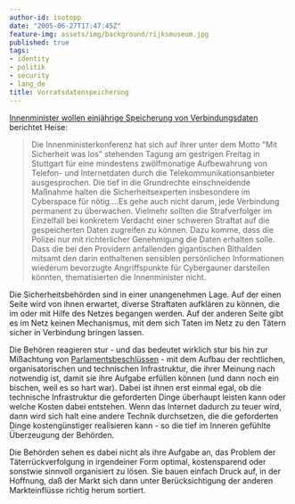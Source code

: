 ```yaml
---
author-id: isotopp
date: "2005-06-27T17:47:45Z"
feature-img: assets/img/background/rijksmuseum.jpg
published: true
tags:
- identity
- politik
- security
- lang_de
title: Vorratsdatenspeicherung
---
```

[Innenminister wollen einjährige Speicherung von Verbindungsdaten](http://www.heise.de/newsticker/meldung/61036) berichtet
Heise:

> Die Innenministerkonferenz hat sich auf ihrer unter dem Motto "Mit
> Sicherheit was los" stehenden Tagung am gestrigen Freitag in Stuttgart für
> eine mindestens zwölfmonatige Aufbewahrung von Telefon- und Internetdaten
> durch die Telekommunikationsanbieter ausgesprochen. Die tief in die
> Grundrechte einschneidende Maßnahme halten die Sicherheitsexperten
> insbesondere im Cyberspace für nötig....Es gehe auch nicht darum, jede
> Verbindung permanent zu überwachen. Vielmehr sollten die Strafverfolger im
> Einzelfall bei konkretem Verdacht einer schweren Straftat auf die
> gespeicherten Daten zugreifen zu können. Dazu komme, dass die Polizei nur
> mit richterlicher Genehmigung die Daten erhalten solle. Dass die bei den
> Providern anfallenden gigantischen Bithalden mitsamt den darin enthaltenen
> sensiblen persönlichen Informationen wiederum bevorzugte Angriffspunkte
> für Cybergauner darstellen könnten, thematisierten die Innenminister
> nicht.

Die Sicherheitsbehörden sind in einer unangenehmen Lage. Auf der einen Seite
wird von ihnen erwartet, diverse Straftaten aufklären zu können, die im oder
mit Hilfe des Netzes begangen werden. Auf der anderen Seite gibt es im Netz
keinen Mechanismus, mit dem sich Taten im Netz zu den Tätern sicher in
Verbindung bringen lassen.

Die Behören reagieren stur - und das bedeutet wirklich stur bis hin zur
Mißachtung von
[Parlamentsbeschlüssen](http://www.heise.de/newsticker/meldung/60363) - mit
dem Aufbau der rechtlichen, organisatorischen und technischen Infrastruktur,
die ihrer Meinung nach notwendig ist, damit sie ihre Aufgabe erfüllen können
(und dann noch ein bischen, weil es so hart war). Dabei ist ihnen erst
einmal egal, ob die technische Infrastruktur die geforderten Dinge überhaupt
leisten kann oder welche Kosten dabei entstehen. Wenn das Internet dadurch
zu teuer wird, dann wird sich halt eine andere Technik durchsetzen, die die
geforderten Dinge kostengünstiger realisieren kann - so die tief im Inneren
gefühlte Überzeugung der Behörden.

Die Behörden sehen es dabei nicht als ihre Aufgabe an, das Problem der
Täterrückverfolgung in irgendeiner Form optimal, kostensparend oder sonstwie
sinnvoll organisiert zu lösen. Sie bauen einfach Druck auf, in der Hoffnung,
daß der Markt sich dann unter Berücksichtigung der anderen Markteinflüsse
richtig herum sortiert.
